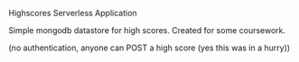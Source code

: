 Highscores Serverless Application

Simple mongodb datastore for high scores.
Created for some coursework.

(no authentication, anyone can POST a high score (yes this was in a hurry))
